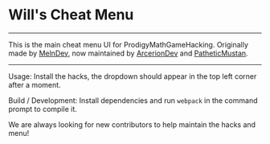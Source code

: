 # Will's Cheat Menu

<hr>

This is the main cheat menu UI for ProdigyMathGameHacking.
Originally made by [MelnDev](https://github.com/MelnDev), now maintained by [ArcerionDev](https://github.com/ArcerionDev) and [PatheticMustan](https://github.com/PatheticMustan).

<hr>

Usage: Install the hacks, the dropdown should appear in the top left corner after a moment.

Build / Development: Install dependencies and run `webpack` in the command prompt to compile it.

We are always looking for new contributors to help maintain the hacks and menu!
